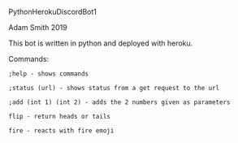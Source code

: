 PythonHerokuDiscordBot1

Adam Smith 2019

This bot is written in python and deployed with heroku.

Commands:

	;help - shows commands
	
	;status (url) - shows status from a get request to the url
	
	;add (int 1) (int 2) - adds the 2 numbers given as parameters
	
	flip - return heads or tails 
	
	fire - reacts with fire emoji 
	
